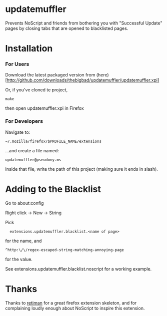updatemuffler
============
Prevents NoScript and friends from bothering you with "Successful Update" pages by closing tabs that are opened to blacklisted pages.

Installation
============

### For Users

Download the latest packaged version from (here)[http://github.com/downloads/thebigbad/updatemuffler/updatemuffler.xpi]

Or, if you've cloned te project,

    make

then open updatemuffler.xpi in Firefox

### For Developers

Navigate to:

    ~/.mozilla/firefox/$PROFILE_NAME/extensions

...and create a file named:

    updatemuffler@pseudony.ms

Inside that file, write the path of this project (making sure it ends in slash).

Adding to the Blacklist
=======================

Go to about:config

Right click -> New -> String

Pick

      extensions.updatemuffler.blacklist.<name of page>

for the name, and

    ^http:\/\/regex-escaped-string-matching-annoying-page

for the value.

See extensions.updatemuffler.blacklist.noscript for a working example.

Thanks
======
Thanks to [retiman](http://github.com/retiman) for a great firefox extension skeleton, and for complaining loudly enough about NoScript to inspire this extension.
